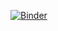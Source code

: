[![Binder](https://mybinder.org/badge_logo.svg)](https://mybinder.org/v2/gh/senderle/lsystem-notebook/HEAD?filepath=LSystems.ipynb)
